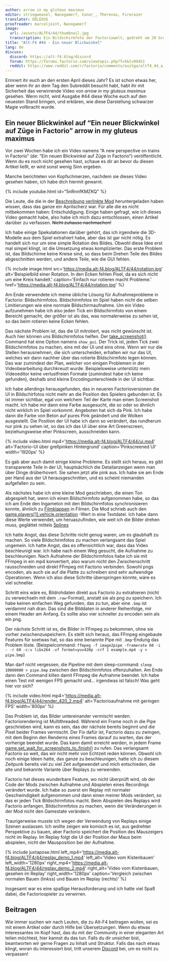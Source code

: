 ```yaml
---
author: arrow in my gluteus maximus
editor: stringweasel, Nanogamer7, Conor_, Therenas, Firerazer
translator: EDLEXUS
proofreader: marceljoint, Nanogamer7
image:
  url: /assets/ALTF4/44/thumbnail.jpg
  transcription: Ein Bildschirmfoto der Factoriowelt, gedreht um 20 Grad
title: "Alt-F4 #44 - Ein neuer Blickwinkel"
lang: de
discuss:
  discord: https://alt-f4.blog/discord
  forum: https://forums.factorio.com/viewtopic.php?f=5&t=99451
  reddit: https://www.reddit.com/r/factorio/comments/ouitga/altf4_44_a_new_perspective/
---
```


Erinnert ihr euch an den ersten April dieses Jahr? Es ist schon etwas her, aber wenn ihr an dem Tag den Subreddit besucht habt, habt ihr mit Sicherheit das verwirrende Video von *arrow in my gluteus maximus* gesehen. Wenn nicht, wird Ausgabe #44 diese Woche euch auf den neuesten Stand bringen, und erklären, wie diese Darstellung schwarzer Magie vollbracht wurde.

## Ein neuer Blickwinkel auf “Ein neuer Blickwinkel auf Züge in Factorio” <author>arrow in my gluteus maximus</author>

Vor zwei Wochen habe ich ein Video namens “A new perspective on trains in Factorio” (de: “Ein neuen Blickwinkel auf Züge in Factorio”) veröffentlicht. Wenn du es noch nicht gesehen hast, schaue es dir an bevor du diesen Artikel ließt, er wird sonst wenig Sinn ergeben.

Manche berichteten von Kopfschmerzen, nachdem sie dieses Video gesehen haben, ich habe dich hiermit gewarnt.

{% include youtube.html id="5nRnnfKMZKQ" %}

Die Leute, die die in der [Beschreibung verlinkte Mod](https://mods.factorio.com/mod/train_perspective) heruntergeladen haben wissen, dass das ganze ein Aprilscherz war. Für alle die es nicht mitbekommen haben: Entschuldigung. Einige haben gefragt, wie ich dieses Video gemacht habe, also habe ich mich dazu entschlossen, einen Artikel darüber zu verfassen. ~~Nicht zuhause nachmachen!~~

Ich habe einige Spekulationen darüber gehört, das ich irgendwie die 3D-Modelle aus dem Spiel extrahiert habe, aber das ist gar nicht nötig. Es handelt sich nur um eine simple Rotation des Bildes. Obwohl diese Idee erst mal simpel klingt, ist die Umsetzung etwas komplizierter. Das erste Problem ist, das Bildschirme keine Kreise sind, so dass beim Drehen Teile des Bildes abgeschnitten werden, und andere Teile, wie die GUI fehlen.

{% include image.html src='https://media.alt-f4.blog/ALTF4/44/rotation.jpg' alt='Beispielbild einer Rotation. In den Ecken fehlen Pixel, da es sich nicht um eine Kreis handelt.' caption='Einfach nur rotieren macht Probleme.' href='https://media.alt-f4.blog/ALTF4/44/rotation.jpg' %}

Am Ende verwendete ich meine übliche Lösung für Aufnahmeprobleme in Factorio: Bildschirmfotos. Bildschirmfotos im Spiel haben nicht die selben Limitierungen wie eine normale Bildschirmaufnahme. Um ein Video aufzunehmen habe ich also jeden Tick ein Bildschirmfoto von einem Bereicht gemacht, der größer ist als das, was normalerweise zu sehen ist, so das beim rotieren keine Ecken fehlen.

Das nächste Problem ist, das die UI mitrotiert, was nicht gewünscht ist. Auch hier können uns Bildschirmfotos helfen. Der [take_screenshot()](https://lua-api.factorio.com/latest/LuaGameScript.html#LuaGameScript.take_screenshot) Command hat eine Option namens `show_gui`. Der Trick ist, jeden Tick zwei Bildschirmfotos zu machen, eins mit der UI und eins ohne. Wenn wir nur die Stellen herausnehmen, die sich unterscheiden, erhalten wir nur das UI, welches wir dann nachher über das rotierte Bildschirmfoto legen können. Das war zumindest der Plan, welcher von einigen Problemen in der Videobearbeitung durchkreuzt wurde. Beispielsweise unterstütz mein Videoeditor keine verlustfreien Formate (zumindest habe ich keine gefunden), deshalb sind kleine Encodingunterschiede in der UI sichtbar.

Ich habe allerdings herausgefunden, das in neueren Factorioversionen die UI in Bildschirfotos nicht mehr an die Position des Spielers gebunden ist. Es ist immer sichtbar, egal von welchem Teil der Karte man einen Screenshot macht. Ich habe mir dann eine Farbe ausgesucht, die so oder so ähnlich nicht wirklich im Spiel vorkommt. Angeboten hat sich da Pink. Ich habe dann die Farbe von Beton auf pures Pink geändert und die Wolken ausgestellt. Die Position der UI habe ich dann so verändert, das rundherum nur pink zu sehen ist, so das ich das UI über eine Art Greenscreen, beziehungsweise eher Pinkscreen, ausschneiden kann.

{% include video.html mp4='https://media.alt-f4.blog/ALTF4/44/ui.mp4' alt='Factorio-UI über grellpinken Hintergrund' caption='Pinkscreened UI' width='1920px' %}

Es gab aber auch damit einige kleine Probleme. Es stellt sich heraus, es gibt transparente Teile in der UI, hauptsächlich die Detailanzeigen wenn man über Dinge drüberhovert. Sie sahen jetzt alle pink aus. Ich habe sie am Ende per Hand aus der UI herausgeschnitten, und es scheint niemanden aufgefallen zu sein.

Als nächstes habe ich eine kleine Mod geschrieben, die einen Ton abgespielt hat, wenn ich einen Bildschirmfoto aufgenommen habe, so das ich am Ende den Ingameton mit den Bildschirmfotos synchronisieren konnte, ähnlich zu [Filmklappen](https://de.wikipedia.org/wiki/Filmklappe) in Filmen. Die Mod schrieb auch den [game.players[1].vehicle.orientation](https://lua-api.factorio.com/latest/LuaEntity.html#LuaEntity.orientation) -Wert in eine Textdatei. Ich habe dann diese Werte verwendet, um heruaszufinden, wie weit ich die Bilder drehen muss, geglättet mittels [Splines](https://de.wikipedia.org/wiki/Spline)

Ich hatte Angst, das diese Schritte nicht genug waren, um es glaubhaft zu machen. So viele Bildschirmfotos zu machen verlangsamt das Spiel ungemein. Ich hatte Angst, das es offensichtlich war, dass das Video beschleunigt war. Ich habe nach einem Weg gesucht, die Aufnahme zu beschleunigen. Nach Aufnahme der Bildschirmfotos habe ich sie mit FFmpeg in ein mp4 konvertiert, also warum nicht den Zwischenschritt rausschneiden und direkt FFmpeg mit Factorio verbinden. Sowohl pngs encoden, als auch sie auf die Platte zu schreiben sind sehr aufwendige Operationen. Wenn ich also diese Schritte überspringen könnte, wäre es viel schneller.

Schritt eins wäre es, Bildrohdaten direkt aus Factorio zu extrahieren (nicht zu verwechseln mit dem `.raw`-Format), anstatt sie als png zu speichern. Ich habe keinen einfachen Weg gefunden, das zu tun, aber eine `.bmp` ist verdammt nah dran. Das sind die Bilddaten in anderer Reihenfolge, mir einem Header am Anfang. Es sollte also vier schneller zu encoden sein als ein png.

Der nächste Schritt ist es, die Bilder in FFmpeg zu bekommen, ohne sie vorher zwischenzuspeichern. Es stellt sich heraus, das FFmpeg eingebaute Features für soetwas hat, so das eine benannte Pipe mit `.bmp`-Endung das Problem löste. (Beispielcommand: `ffmpeg -f image2pipe -framerate 60 -i - -r 60 -c:v libx264 -vf format=yuv420p -crf 1 example.mp4 -y < pipe.bmp`)

Man darf nicht vergessen, die Pipeline mit dem sleep-command:  `sleep 10000000 > pipe.bmp` zwischen den Bildschirmfotos offenzuhalten. Am Ende dann den Command killen damit FFmpeg die Aufnahme beendet. Ich habe einen Test mit wenigen FPS gemacht und... irgendwas ist falsch! Was geht hier vor sich?

{% include video.html mp4='https://media.alt-f4.blog/ALTF4/44/render_420_2.mp4' alt='Factorioaufnahme mit geringen FPS' width='800px' %}

Das Problem ist, das Bilder untereinander vermischt werden. Factoriorendering ist Multithreaded. Während ein Frame noch in die Pipe geschrieben wird, kann es sein, das der nächste bereits beginnt und die Pixel beider Frames vermischt. Der Fix dafür ist, Factorio dazu zu zwingen, mit dem Beginn den Renderns eines Frames darauf zu warten, das der vorherige beendet wurde. Das kann damit erreicht werden, in jedem Frame [game.set_wait_for_screenshots_to_finish()](https://lua-api.factorio.com/latest/LuaGameScript.html#LuaGameScript.set_wait_for_screenshots_to_finish) zu rufen. Das verlangsamt Factorio so weit, das wir nicht mehr von Echtzeit reden können. Obwohl ich noch einige Ideen hatte, das ganze zu beschleunigen, hatte ich zu diesem Zeitpunk bereits viel zu viel Zeit aufgewendet und mich entschieden, die alte und bekannte Variante über Replays zu verwenden.

Factorio hat dieses wunderbare Feature, wo nicht überprüft wird, ob der Code der Mods zwischen Aufnahme und Abspielen eines Recordings verändert wurde. Ich habe so zuerst ein Replay mit normaler Geschwindigkeit aufgenommen und dann einen meiner Mods verändert, so das er jeden Tick Bildschirmfotos macht. Beim Abspielen des Replays wird Factorio anfangen, Bildschirmfotos zu machen, wenn die Veränderungen in der Mod nicht den Gamestate verändern.

Traurigerweise musste ich wegen der Verwendung von Replays einige Szenen auslassen. Ich wollte zeigen wie komisch es ist, aus gedrehter Perspektive zu bauen, aber Factorio speichert die Position des Mauszeigers nicht im Replay. Im Replay folgt die UI der Position der Maus beim abspielen, nicht der Mausposition bei der Aufnahme.

{% include juxtapose.html left_mp4='https://media.alt-f4.blog/ALTF4/44/replay_demo_1.mp4' left_alt='Video vom Kistenbauen' left_width='1280px' right_mp4='https://media.alt-f4.blog/ALTF4/44/replay_demo_2.mp4' right_alt='Video vom Kistenbauen, gesehen im Replay' right_width='1280px'
caption='Vergleich zwischen normalen Bauen (linkss) und Bauen im Replay (rechts)' %}

Insgesamt war es eine spaßige Herausforderung und ich hatte viel Spaß dabei, die Factoriospieler zu verwirren.

## Beitragen

Wie immer suchen wir nach Leuten, die zu Alt-F4 beitragen wollen, sei es mit einem Artikel oder durch Hilfe bei Übersetzungen. Wenn du etwas Interessantes im Kopf hast, das du mit der Community in einer eleganten Art teilen möchtest, hier kannst du das tun. Falls du dir unsicher bist, beantworten wir gerne Fragen zu Inhalt und Struktur. Falls das nach  etwas klingt, woran du interessiert bist, tritt unserem [Discord](https://alt-f4.blog/discord) bei, um es nicht zu verpassen!
